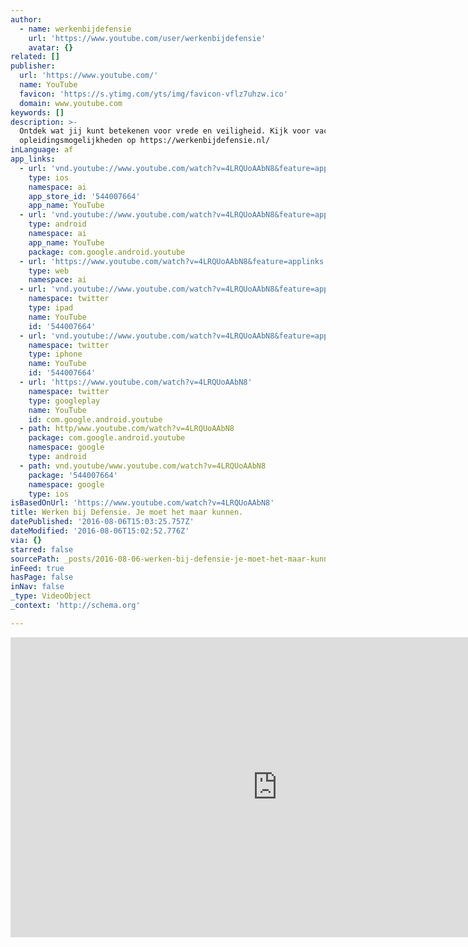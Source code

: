 ```yaml
---
author:
  - name: werkenbijdefensie
    url: 'https://www.youtube.com/user/werkenbijdefensie'
    avatar: {}
related: []
publisher:
  url: 'https://www.youtube.com/'
  name: YouTube
  favicon: 'https://s.ytimg.com/yts/img/favicon-vflz7uhzw.ico'
  domain: www.youtube.com
keywords: []
description: >-
  Ontdek wat jij kunt betekenen voor vrede en veiligheid. Kijk voor vacatures en
  opleidingsmogelijkheden op https://werkenbijdefensie.nl/
inLanguage: af
app_links:
  - url: 'vnd.youtube://www.youtube.com/watch?v=4LRQUoAAbN8&feature=applinks'
    type: ios
    namespace: ai
    app_store_id: '544007664'
    app_name: YouTube
  - url: 'vnd.youtube://www.youtube.com/watch?v=4LRQUoAAbN8&feature=applinks'
    type: android
    namespace: ai
    app_name: YouTube
    package: com.google.android.youtube
  - url: 'https://www.youtube.com/watch?v=4LRQUoAAbN8&feature=applinks'
    type: web
    namespace: ai
  - url: 'vnd.youtube://www.youtube.com/watch?v=4LRQUoAAbN8&feature=applinks'
    namespace: twitter
    type: ipad
    name: YouTube
    id: '544007664'
  - url: 'vnd.youtube://www.youtube.com/watch?v=4LRQUoAAbN8&feature=applinks'
    namespace: twitter
    type: iphone
    name: YouTube
    id: '544007664'
  - url: 'https://www.youtube.com/watch?v=4LRQUoAAbN8'
    namespace: twitter
    type: googleplay
    name: YouTube
    id: com.google.android.youtube
  - path: http/www.youtube.com/watch?v=4LRQUoAAbN8
    package: com.google.android.youtube
    namespace: google
    type: android
  - path: vnd.youtube/www.youtube.com/watch?v=4LRQUoAAbN8
    package: '544007664'
    namespace: google
    type: ios
isBasedOnUrl: 'https://www.youtube.com/watch?v=4LRQUoAAbN8'
title: Werken bij Defensie. Je moet het maar kunnen.
datePublished: '2016-08-06T15:03:25.757Z'
dateModified: '2016-08-06T15:02:52.776Z'
via: {}
starred: false
sourcePath: _posts/2016-08-06-werken-bij-defensie-je-moet-het-maar-kunnen.md
inFeed: true
hasPage: false
inNav: false
_type: VideoObject
_context: 'http://schema.org'

---
```

<iframe src="https://cdn.embedly.com/widgets/media.html?src=https%3A%2F%2Fwww.youtube.com%2Fembed%2F4LRQUoAAbN8%3Ffeature%3Doembed&amp;url=http%3A%2F%2Fwww.youtube.com%2Fwatch%3Fv%3D4LRQUoAAbN8&amp;image=https%3A%2F%2Fi.ytimg.com%2Fvi%2F4LRQUoAAbN8%2Fhqdefault.jpg&amp;key=b7d04c9b404c499eba89ee7072e1c4f7&amp;type=text%2Fhtml&amp;schema=youtube" width="854" height="480" scrolling="no" frameborder="0" allowfullscreen="" style=""></iframe>